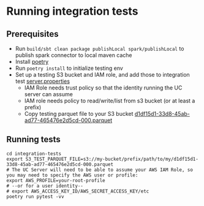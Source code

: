# Running integration tests

## Prerequisites
<!-- todo: update spark tests runner as java rather than python -->
<!-- todo: poetry vs plain venv? -->
<!-- todo: use something like tox/nox for a matrix of python/pyspark versions? -->
<!-- todo: automate bucket setup and/or set up permanent shared bucket -->

- Run `build/sbt clean package publishLocal spark/publishLocal` to publish spark connector to local maven cache
- Install [poetry](https://python-poetry.org/docs/#installation)
- Run `poetry install` to initialize testing env
- Set up a testing S3 bucket and IAM role, and add those to integration test [server.properties](./etc/conf/server.properties)
  - IAM Role needs trust policy so that the identity running the UC server can assume
  - IAM role needs policy to read/write/list from s3 bucket (or at least a prefix)
  - Copy testing parquet file to your S3 bucket [d1df15d1-33d8-45ab-ad77-465476e2d5cd-000.parquet](../etc/data/external/unity/default/tables/numbers/d1df15d1-33d8-45ab-ad77-465476e2d5cd-000.parquet)

## Running tests

```shell
cd integration-tests
export S3_TEST_PARQUET_FILE=s3://my-bucket/prefix/path/to/my/d1df15d1-33d8-45ab-ad77-465476e2d5cd-000.parquet
# The UC Server will need to be able to assume your AWS IAM Role, so you may need to specify the AWS user or profile: 
export AWS_PROFILE=your-root-profile
# --or for a user identity--
# export AWS_ACCESS_KEY_ID/AWS_SECRET_ACCESS_KEY/etc
poetry run pytest -vv
```
